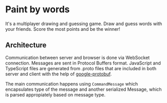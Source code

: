 # Paint by words

It's a multiplayer drawing and guessing game. Draw and guess words with your friends. Score the most points and be the winner!

## Architecture

Communication between server and browser is done via WebSocket connection. Messages are sent in Protocol Buffers format. JavaScript and TypeScript files are generated from .proto files that are included in both server and client with the help of [google-protobuf](https://www.npmjs.com/package/google-protobuf).

The main communication happens using `CommandMessage` which encapsulates type of the message and another serialized Message, which is parsed appropiately based on message type.
